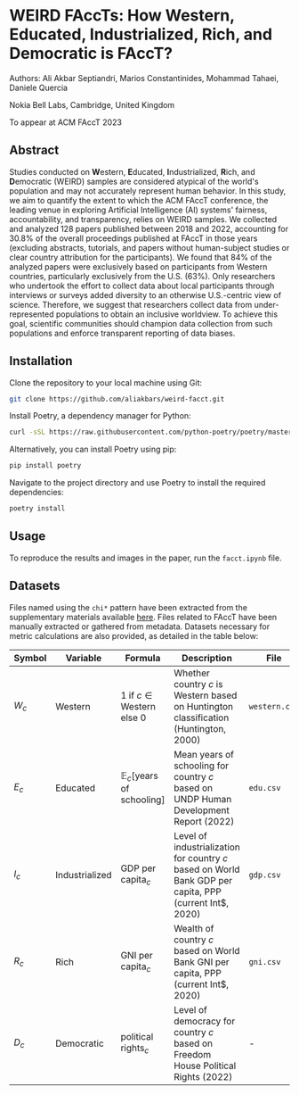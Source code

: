 # WEIRD FAccTs: How Western, Educated, Industrialized, Rich, and Democratic is FAccT?

Authors: Ali Akbar Septiandri, Marios Constantinides, Mohammad Tahaei, Daniele Quercia

Nokia Bell Labs, Cambridge, United Kingdom

To appear at ACM FAccT 2023

## Abstract

Studies conducted on **W**estern, **E**ducated, **I**ndustrialized, **R**ich, and **D**emocratic (WEIRD) samples are considered atypical of the world's population and may not accurately represent human behavior. In this study, we aim to quantify the extent to which the ACM FAccT conference, the leading venue in exploring Artificial Intelligence (AI) systems' fairness, accountability, and transparency, relies on WEIRD samples. We collected and analyzed 128 papers published between 2018 and 2022, accounting for 30.8% of the overall proceedings published at FAccT in those years (excluding abstracts, tutorials, and papers without human-subject studies or clear country attribution for the participants). We found that 84% of the analyzed papers were exclusively based on participants from Western countries, particularly exclusively from the U.S. (63%). Only researchers who undertook the effort to collect data about local participants through interviews or surveys added diversity to an otherwise U.S.-centric view of science. Therefore, we suggest that researchers collect data from under-represented populations to obtain an inclusive worldview. To achieve this goal, scientific communities should champion data collection from such populations and enforce transparent reporting of data biases.

## Installation

Clone the repository to your local machine using Git:

```bash
git clone https://github.com/aliakbars/weird-facct.git
```

Install Poetry, a dependency manager for Python:
```bash
curl -sSL https://raw.githubusercontent.com/python-poetry/poetry/master/get-poetry.py | python -
```

Alternatively, you can install Poetry using pip:
```bash
pip install poetry
```

Navigate to the project directory and use Poetry to install the required dependencies:
```bash
poetry install
```

## Usage

To reproduce the results and images in the paper, run the `facct.ipynb` file.

## Datasets

Files named using the `chi*` pattern have been extracted from the supplementary materials available [here](https://dl.acm.org/doi/10.1145/3411764.3445488).
Files related to FAccT have been manually extracted or gathered from metadata. Datasets necessary for metric calculations are also provided, as detailed in the table below:

| Symbol | Variable       | Formula                                    | Description        | File          |
|--------|----------------|--------------------------------------------|--------------------|---------------|
| $W_c$  | Western        | $1 \text{ if } c \in \text{ Western else } 0$ | Whether country $c$ is Western based on Huntington classification (Huntington, 2000) | `western.csv` |
| $E_c$  | Educated       | $\mathbb{E}_c[\text{years of schooling}]$ | Mean years of schooling for country $c$ based on UNDP Human Development Report (2022) | `edu.csv` |
| $I_c$  | Industrialized | $\text{GDP per capita}_c$ | Level of industrialization for country $c$ based on World Bank GDP per capita, PPP (current Int\$, 2020) | `gdp.csv` |
| $R_c$  | Rich           | $\text{GNI per capita}_c$ | Wealth of country $c$ based on World Bank GNI per capita, PPP (current Int\$, 2020) | `gni.csv` |
| $D_c$  | Democratic     | $\text{political rights}_c$ | Level of democracy for country $c$ based on Freedom House Political Rights (2022) | - |
